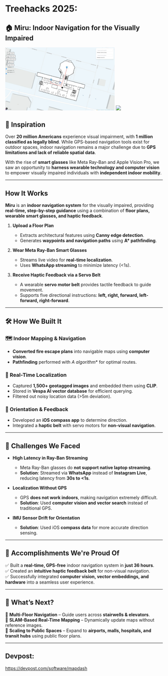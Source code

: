 # Treehacks 2025: 
## 🏠 Miru: Indoor Navigation for the Visually Impaired  

<p float="center">
   <img src="/assets/img.png" width="350" /> 
  <img src="https://github.com/user-attachments/assets/8d32c9e0-c16d-4ccf-98b5-19fc11a33543" width="344" />
</p>

## 🚀 Inspiration  
Over **20 million Americans** experience visual impairment, with **1 million classified as legally blind**. While GPS-based navigation tools exist for outdoor spaces, indoor navigation remains a major challenge due to **GPS limitations and lack of reliable spatial data**.  

With the rise of **smart glasses** like Meta Ray-Ban and Apple Vision Pro, we saw an opportunity to **harness wearable technology and computer vision** to empower visually impaired individuals with **independent indoor mobility**.

---

## How It Works  
**Miru** is an **indoor navigation system** for the visually impaired, providing **real-time, step-by-step guidance** using a combination of **floor plans, wearable smart glasses, and haptic feedback**.  

1. **Upload a Floor Plan**  
   - Extracts architectural features using **Canny edge detection**.  
   - Generates **waypoints and navigation paths** using **A\* pathfinding**.  

2. **Wear Meta Ray-Ban Smart Glasses**  
   - Streams live video for **real-time localization**.  
   - Uses **WhatsApp streaming** to minimize latency (<1s).  

3. **Receive Haptic Feedback via a Servo Belt**  
   - A wearable **servo motor belt** provides tactile feedback to guide movement.  
   - Supports five directional instructions: **left, right, forward, left-forward, right-forward**.  

---

## 🛠️ How We Built It  
### 🗺 Indoor Mapping & Navigation  
- **Converted fire escape plans** into navigable maps using **computer vision**.  
- **Pathfinding** performed with **A* algorithm** for optimal routes.  

### 📍 Real-Time Localization  
- Captured **1,500+ geotagged images** and embedded them using **CLIP**.  
- Stored in **Vespa AI vector database** for efficient querying.  
- Filtered out noisy location data (>5m deviation).  

### 🎯 Orientation & Feedback  
- Developed an **iOS compass app** to determine direction.  
- Integrated a **haptic belt** with servo motors for **non-visual navigation**.  

---

## 🚧 Challenges We Faced  
- **High Latency in Ray-Ban Streaming**  
  - Meta Ray-Ban glasses do **not support native laptop streaming**.  
  - **Solution**: Streamed via **WhatsApp** instead of **Instagram Live**, reducing latency from **30s to <1s**.  

- **Localization Without GPS**  
  - GPS **does not work indoors**, making navigation extremely difficult.  
  - **Solution**: Used **computer vision and vector search** instead of traditional GPS.  

- **IMU Sensor Drift for Orientation**  
  - **Solution**: Used iOS **compass data** for more accurate direction sensing.  

---

## 🎉 Accomplishments We're Proud Of  
✅ Built a **real-time, GPS-free** indoor navigation system in **just 36 hours**.  
✅ Created an **intuitive haptic feedback belt** for non-visual navigation.  
✅ Successfully integrated **computer vision, vector embeddings, and hardware** into a seamless user experience.  

---

## 🔮 What’s Next?  
🔹 **Multi-Floor Navigation** – Guide users across **stairwells & elevators**.  
🔹 **SLAM-Based Real-Time Mapping** – Dynamically update maps without reference images.  
🔹 **Scaling to Public Spaces** – Expand to **airports, malls, hospitals, and transit hubs** using public floor plans.  

---

## Devpost:
https://devpost.com/software/mapdash
